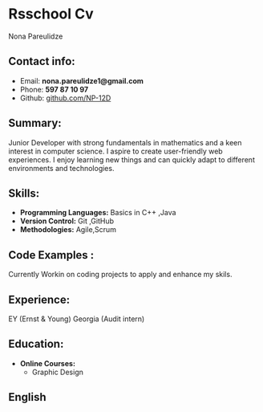 # Rsschool Cv
Nona Pareulidze   
## Contact info:
+ Email: __nona.pareulidze1@gmail.com__
+ Phone: __597 87 10 97__
+ Github: [github.com/NP-12D](https://github.com/NP-12D)

## Summary: 
Junior Developer with strong fundamentals in mathematics and a keen interest in computer science. I aspire to create user-friendly web experiences. I enjoy learning new things and can quickly adapt to different environments and technologies.

## Skills:
+ __Programming Languages:__ Basics in C++ ,Java
+ __Version Control:__ Git ,GitHub
+ __Methodologies:__ Agile,Scrum

## Code Examples :
Currently Workin on coding projects to apply and enhance my skils.

## Experience:
EY (Ernst & Young) Georgia (Audit intern)
 
 ## Education:
 + __Online Courses:__
     + Graphic Design


## English

